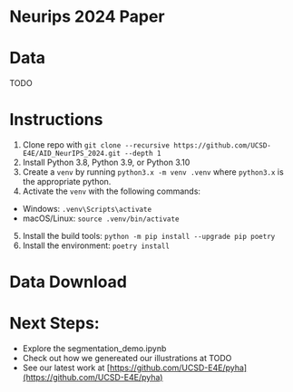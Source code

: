 # Neurips 2024 Paper

# Data
TODO

# Instructions

1. Clone repo with `git clone --recursive https://github.com/UCSD-E4E/AID_NeurIPS_2024.git --depth 1`
2. Install Python 3.8, Python 3.9, or Python 3.10
3. Create a `venv` by running `python3.x -m venv .venv` where `python3.x` is the appropriate python.
4. Activate the `venv` with the following commands:

- Windows: `.venv\Scripts\activate`
- macOS/Linux: `source .venv/bin/activate`

5. Install the build tools: `python -m pip install --upgrade pip poetry`
6. Install the environment: `poetry install`

# Data Download

# Next Steps:
- Explore the segmentation_demo.ipynb
- Check out how we genereated our illustrations at TODO
- See our latest work at [https://github.com/UCSD-E4E/pyha](https://github.com/UCSD-E4E/pyha)